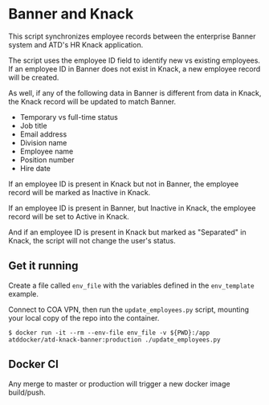 # Banner and Knack

This script synchronizes employee records between the enterprise Banner system and ATD's HR Knack application.

The script uses the employee ID field to identify new vs existing employees. If an employee ID in Banner does not exist in Knack, a new employee record will be created.

As well, if any of the following data in Banner is different from data in Knack, the Knack record will be updated to match Banner.

- Temporary vs full-time status
- Job title
- Email address
- Division name
- Employee name
- Position number
- Hire date

If an employee ID is present in Knack but not in Banner, the employee record will be marked as Inactive in Knack.

If an employee ID is present in Banner, but Inactive in Knack, the employee record will be set to Active in Knack.

And if an employee ID is present in Knack but marked as "Separated" in Knack, the script will not change the user's status.

## Get it running

Create a file called `env_file` with the variables defined in the `env_template` example.

Connect to COA VPN, then run the `update_employees.py` script, mounting your local copy of the repo into the container.

```
$ docker run -it --rm --env-file env_file -v ${PWD}:/app atddocker/atd-knack-banner:production ./update_employees.py
```

## Docker CI

Any merge to master or production will trigger a new docker image build/push.
